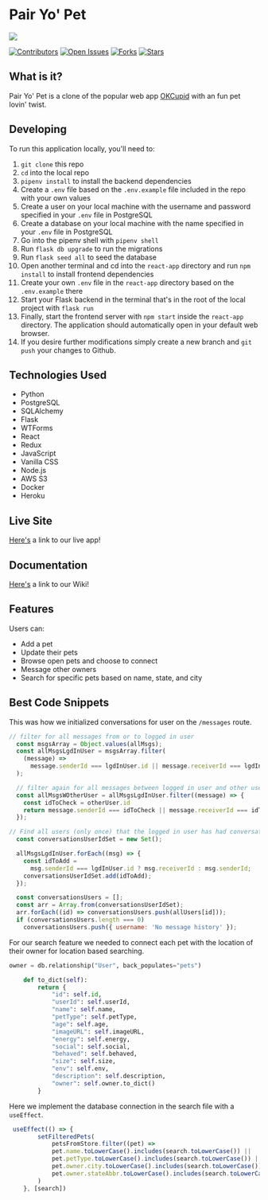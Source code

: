 # Pair Yo' Pet

<p align='left'>
    <img src="https://pair-yo-pet-aws.s3-us-west-1.amazonaws.com/pyp-logo-cropped.png">
</p>

[![Contributors](https://img.shields.io/github/contributors/markhv-code/pair-yo-pet)](https://www.github.com/markhv-code/pair-yo-pet/contributors)
[![Open Issues](https://img.shields.io/github/issues/markhv-code/pair-yo-pet)](https://www.github.com/markhv-code/pair-yo-pet/issues)
[![Forks](https://img.shields.io/github/forks/markhv-code/pair-yo-pet)](https://www.github.com/markhv-code/pair-yo-pet/forks)
[![Stars](https://img.shields.io/github/stars/markhv-code/pair-yo-pet)](https://www.github.com/markhv-code/pair-yo-pet/stars)

## What is it?

Pair Yo' Pet is a clone of the popular web app [OKCupid](https://www.okcupid.com/) with an fun pet lovin' twist. 

## Developing

To run this application locally, you'll need to:

1. `git clone` this repo
2. `cd` into the local repo
3. `pipenv install` to install the backend dependencies
4. Create a `.env` file based on the `.env.example` file included in the repo with your own values
5. Create a user on your local machine with the username and password specified in your `.env` file in PostgreSQL
6. Create a database on your local machine with the name specified in your `.env` file in PostgreSQL
7. Go into the pipenv shell with `pipenv shell`
8. Run `flask db upgrade` to run the migrations 
9. Run `flask seed all` to seed the database
10. Open another terminal and cd into the `react-app` directory and run `npm install` to install frontend dependencies
11. Create your own `.env` file in the `react-app` directory based on the `.env.example` there
12. Start your Flask backend in the terminal that's in the root of the local project with `flask run`
13. Finally, start the frontend server with `npm start` inside the `react-app` directory. The application should automatically open in your default web browser.
14. If you desire further modifications simply create a new branch and `git push` your changes to Github. 

## Technologies Used

* Python
* PostgreSQL
* SQLAlchemy
* Flask
* WTForms
* React
* Redux
* JavaScript
* Vanilla CSS
* Node.js
* AWS S3
* Docker
* Heroku

## Live Site

[Here's](https://https://pairyopet.herokuapp.com//) a link to our live app!

## Documentation

[Here's](https://github.com/markhv-code/pair-yo-pet/wiki/) a link to our Wiki!

## Features

Users can:
- Add a pet 
- Update their pets
- Browse open pets and choose to connect
- Message other owners
- Search for specific pets based on name, state, and city

## Best Code Snippets

This was how we initialized conversations for user on the `/messages` route.
```js
// filter for all messages from or to logged in user
  const msgsArray = Object.values(allMsgs);
  const allMsgsLgdInUser = msgsArray.filter(
    (message) =>
      message.senderId === lgdInUser.id || message.receiverId === lgdInUser.id
  );

  // filter again for all messages between logged in user and other user (chosen user)
  const allMsgsWOtherUser = allMsgsLgdInUser.filter((message) => {
    const idToCheck = otherUser.id
    return message.senderId === idToCheck || message.receiverId === idToCheck;
  });

```

```js
// Find all users (only once) that the logged in user has had conversations with
  const conversationsUserIdSet = new Set();

  allMsgsLgdInUser.forEach((msg) => {
    const idToAdd =
      msg.senderId === lgdInUser.id ? msg.receiverId : msg.senderId;
    conversationsUserIdSet.add(idToAdd);
  });

  const conversationsUsers = [];
  const arr = Array.from(conversationsUserIdSet);
  arr.forEach((id) => conversationsUsers.push(allUsers[id]));
  if (conversationsUsers.length === 0)
    conversationsUsers.push({ username: 'No message history' });
```

For our search feature we needed to connect each pet with the location of their owner for location based searching.
```py
owner = db.relationship("User", back_populates="pets")

    def to_dict(self):
        return {
            "id": self.id,
            "userId": self.userId,
            "name": self.name,
            "petType": self.petType,
            "age": self.age,
            "imageURL": self.imageURL,
            "energy": self.energy,
            "social": self.social,
            "behaved": self.behaved,
            "size": self.size,
            "env": self.env,
            "description": self.description,
            "owner": self.owner.to_dict()
        }
```
Here we implement the database connection in the search file with a `useEffect`.
```js
 useEffect(() => {
        setFilteredPets(
            petsFromStore.filter((pet) => 
            pet.name.toLowerCase().includes(search.toLowerCase()) ||
            pet.petType.toLowerCase().includes(search.toLowerCase()) ||
            pet.owner.city.toLowerCase().includes(search.toLowerCase()) ||
            pet.owner.stateAbbr.toLowerCase().includes(search.toLowerCase()))
        )
    }, [search])
```
